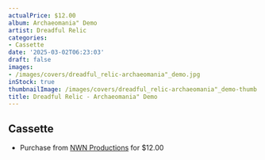 ```yaml
---
actualPrice: $12.00
album: Archaeomania" Demo
artist: Dreadful Relic
categories:
- Cassette
date: '2025-03-02T06:23:03'
draft: false
images:
- /images/covers/dreadful_relic-archaeomania"_demo.jpg
inStock: true
thumbnailImage: /images/covers/dreadful_relic-archaeomania"_demo-thumb.jpg
title: Dreadful Relic - Archaeomania" Demo
---
```


## Cassette
* Purchase from [NWN Productions](http://shop.nwnprod.com/index.php?route=product/product&path=73&product_id=54803&sort=pd.name&order=ASC) for $12.00
